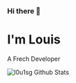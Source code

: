 ### Hi there 👋

# I'm Louis
A Frech Developer  

![l0u1sg Github Stats](https://github-readme-stats.vercel.app/api?username=l0u1sg&show_icons=true&title_color=fff&icon_color=79ff97&text_color=9f9f9f&bg_color=151515)

<!--
**l0u1sg/l0u1sg** is a ✨ _special_ ✨ repository because its `README.md` (this file) appears on your GitHub profile.

Here are some ideas to get you started:

- 🔭 I’m currently working on ...
- 🌱 I’m currently learning ...
- 👯 I’m looking to collaborate on ...
- 🤔 I’m looking for help with ...
- 💬 Ask me about ...
- 📫 How to reach me: ...
- 😄 Pronouns: ...
- ⚡ Fun fact: ...
-->
